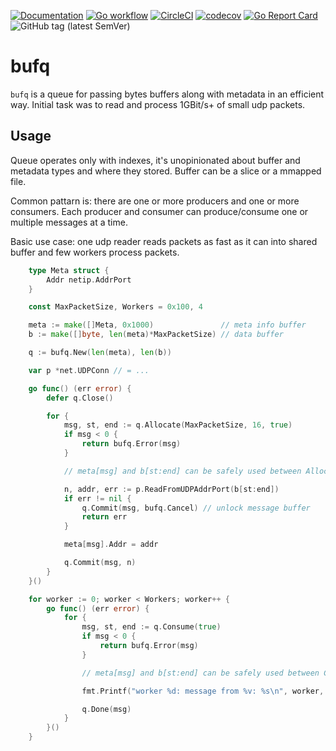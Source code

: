 [![Documentation](https://pkg.go.dev/badge/nikand.dev/go/bufq)](https://pkg.go.dev/nikand.dev/go/bufq?tab=doc)
[![Go workflow](https://github.com/nikandfor/bufq/actions/workflows/go.yml/badge.svg)](https://github.com/nikandfor/bufq/actions/workflows/go.yml)
[![CircleCI](https://circleci.com/gh/nikandfor/bufq.svg?style=svg)](https://circleci.com/gh/nikandfor/bufq)
[![codecov](https://codecov.io/gh/nikandfor/bufq/tags/latest/graph/badge.svg)](https://codecov.io/gh/nikandfor/bufq)
[![Go Report Card](https://goreportcard.com/badge/nikand.dev/go/bufq)](https://goreportcard.com/report/nikand.dev/go/bufq)
![GitHub tag (latest SemVer)](https://img.shields.io/github/v/tag/nikandfor/bufq?sort=semver)

# bufq

`bufq` is a queue for passing bytes buffers along with metadata in an efficient way.
Initial task was to read and process 1GBit/s+ of small udp packets.

## Usage

Queue operates only with indexes, it's unopinionated about buffer and metadata types and where they stored.
Buffer can be a slice or a mmapped file.

Common pattarn is: there are one or more producers and one or more consumers.
Each producer and consumer can produce/consume one or multiple messages at a time.

Basic use case: one udp reader reads packets as fast as it can into shared buffer and few workers process packets.

```go
	type Meta struct {
		Addr netip.AddrPort
	}

	const MaxPacketSize, Workers = 0x100, 4

	meta := make([]Meta, 0x1000)               // meta info buffer
	b := make([]byte, len(meta)*MaxPacketSize) // data buffer

	q := bufq.New(len(meta), len(b))

	var p *net.UDPConn // = ...

	go func() (err error) {
		defer q.Close()

		for {
			msg, st, end := q.Allocate(MaxPacketSize, 16, true)
			if msg < 0 {
				return bufq.Error(msg)
			}

			// meta[msg] and b[st:end] can be safely used between Allocate and Commit calls.

			n, addr, err := p.ReadFromUDPAddrPort(b[st:end])
			if err != nil {
				q.Commit(msg, bufq.Cancel) // unlock message buffer
				return err
			}

			meta[msg].Addr = addr

			q.Commit(msg, n)
		}
	}()

	for worker := 0; worker < Workers; worker++ {
		go func() (err error) {
			for {
				msg, st, end := q.Consume(true)
				if msg < 0 {
					return bufq.Error(msg)
				}

				// meta[msg] and b[st:end] can be safely used between Consume and Done calls.

				fmt.Printf("worker %d: message from %v: %s\n", worker, meta[msg].Addr, b[st:end])

				q.Done(msg)
			}
		}()
	}
```
